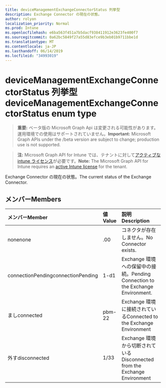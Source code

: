 ```yaml
---
title: deviceManagementExchangeConnectorStatus 列挙型
description: Exchange Connector の現在の状態。
author: rolyon
localization_priority: Normal
ms.prod: Intune
ms.openlocfilehash: e6ba563f451a7b5dacf938411912e3623fe400f7
ms.sourcegitcommit: 0a62bc5849f27a55d83efce9b3eb01b9711bbe1d
ms.translationtype: MT
ms.contentlocale: ja-JP
ms.lasthandoff: 06/14/2019
ms.locfileid: "34993019"
---
```

# <a name="devicemanagementexchangeconnectorstatus-enum-type"></a><span data-ttu-id="8bc24-103">deviceManagementExchangeConnectorStatus 列挙型</span><span class="sxs-lookup"><span data-stu-id="8bc24-103">deviceManagementExchangeConnectorStatus enum type</span></span>

> <span data-ttu-id="8bc24-104">**重要:** ベータ版の Microsoft Graph Api は変更される可能性があります。運用環境での使用はサポートされていません。</span><span class="sxs-lookup"><span data-stu-id="8bc24-104">**Important:** Microsoft Graph APIs under the /beta version are subject to change; production use is not supported.</span></span>

> <span data-ttu-id="8bc24-105">**注:** Microsoft Graph API for Intune では、テナントに対して[アクティブな intune ライセンス](https://go.microsoft.com/fwlink/?linkid=839381)が必要です。</span><span class="sxs-lookup"><span data-stu-id="8bc24-105">**Note:** The Microsoft Graph API for Intune requires an [active Intune license](https://go.microsoft.com/fwlink/?linkid=839381) for the tenant.</span></span>

<span data-ttu-id="8bc24-106">Exchange Connector の現在の状態。</span><span class="sxs-lookup"><span data-stu-id="8bc24-106">The current status of the Exchange Connector.</span></span>

## <a name="members"></a><span data-ttu-id="8bc24-107">メンバー</span><span class="sxs-lookup"><span data-stu-id="8bc24-107">Members</span></span>
|<span data-ttu-id="8bc24-108">メンバー</span><span class="sxs-lookup"><span data-stu-id="8bc24-108">Member</span></span>|<span data-ttu-id="8bc24-109">値</span><span class="sxs-lookup"><span data-stu-id="8bc24-109">Value</span></span>|<span data-ttu-id="8bc24-110">説明</span><span class="sxs-lookup"><span data-stu-id="8bc24-110">Description</span></span>|
|:---|:---|:---|
|<span data-ttu-id="8bc24-111">none</span><span class="sxs-lookup"><span data-stu-id="8bc24-111">none</span></span>|<span data-ttu-id="8bc24-112">.0</span><span class="sxs-lookup"><span data-stu-id="8bc24-112">0</span></span>|<span data-ttu-id="8bc24-113">コネクタが存在しません。</span><span class="sxs-lookup"><span data-stu-id="8bc24-113">No Connector exists.</span></span>|
|<span data-ttu-id="8bc24-114">connectionPending</span><span class="sxs-lookup"><span data-stu-id="8bc24-114">connectionPending</span></span>|<span data-ttu-id="8bc24-115">1-d</span><span class="sxs-lookup"><span data-stu-id="8bc24-115">1</span></span>|<span data-ttu-id="8bc24-116">Exchange 環境への保留中の接続。</span><span class="sxs-lookup"><span data-stu-id="8bc24-116">Pending Connection to the Exchange Environment.</span></span>|
|<span data-ttu-id="8bc24-117">まし</span><span class="sxs-lookup"><span data-stu-id="8bc24-117">connected</span></span>|<span data-ttu-id="8bc24-118">pbm-2</span><span class="sxs-lookup"><span data-stu-id="8bc24-118">2</span></span>|<span data-ttu-id="8bc24-119">Exchange 環境に接続されている</span><span class="sxs-lookup"><span data-stu-id="8bc24-119">Connected to the Exchange Environment</span></span>|
|<span data-ttu-id="8bc24-120">外す</span><span class="sxs-lookup"><span data-stu-id="8bc24-120">disconnected</span></span>|<span data-ttu-id="8bc24-121">1/3</span><span class="sxs-lookup"><span data-stu-id="8bc24-121">3</span></span>|<span data-ttu-id="8bc24-122">Exchange 環境から切断されている</span><span class="sxs-lookup"><span data-stu-id="8bc24-122">Disconnected from the Exchange Environment</span></span>|





